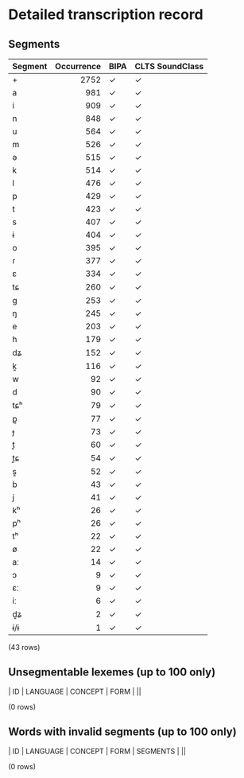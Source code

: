 
# Detailed transcription record

## Segments

| Segment | Occurrence | BIPA | CLTS SoundClass |
|:----------|-------------:|:-------|:------------------|
| + | 2752 | ✓ | ✓ |
| a | 981 | ✓ | ✓ |
| i | 909 | ✓ | ✓ |
| n | 848 | ✓ | ✓ |
| u | 564 | ✓ | ✓ |
| m | 526 | ✓ | ✓ |
| ə | 515 | ✓ | ✓ |
| k | 514 | ✓ | ✓ |
| l | 476 | ✓ | ✓ |
| p | 429 | ✓ | ✓ |
| t | 423 | ✓ | ✓ |
| s | 407 | ✓ | ✓ |
| ɨ | 404 | ✓ | ✓ |
| o | 395 | ✓ | ✓ |
| ɾ | 377 | ✓ | ✓ |
| ɛ | 334 | ✓ | ✓ |
| tɕ | 260 | ✓ | ✓ |
| g | 253 | ✓ | ✓ |
| ŋ | 245 | ✓ | ✓ |
| e | 203 | ✓ | ✓ |
| h | 179 | ✓ | ✓ |
| dʑ | 152 | ✓ | ✓ |
| k͈ | 116 | ✓ | ✓ |
| w | 92 | ✓ | ✓ |
| d | 90 | ✓ | ✓ |
| tɕʰ | 79 | ✓ | ✓ |
| p͈ | 77 | ✓ | ✓ |
| ɟ | 73 | ✓ | ✓ |
| t͈ | 60 | ✓ | ✓ |
| t͈ɕ | 54 | ✓ | ✓ |
| s͈ | 52 | ✓ | ✓ |
| b | 43 | ✓ | ✓ |
| j | 41 | ✓ | ✓ |
| kʰ | 26 | ✓ | ✓ |
| pʰ | 26 | ✓ | ✓ |
| tʰ | 22 | ✓ | ✓ |
| ø | 22 | ✓ | ✓ |
| aː | 14 | ✓ | ✓ |
| ɔ | 9 | ✓ | ✓ |
| ɛː | 9 | ✓ | ✓ |
| iː | 6 | ✓ | ✓ |
| d͈ʑ | 2 | ✓ | ✓ |
| ɨ́/ɨ | 1 | ✓ | ✓ |

(43 rows)



## Unsegmentable lexemes (up to 100 only)

| ID | LANGUAGE | CONCEPT | FORM |
||

(0 rows)



## Words with invalid segments (up to 100 only)

| ID | LANGUAGE | CONCEPT | FORM | SEGMENTS |
||

(0 rows)


